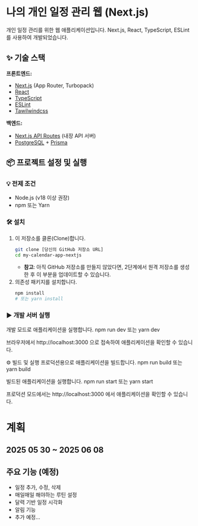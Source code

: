 # 나의 개인 일정 관리 웹 (Next.js)

개인 일정 관리를 위한 웹 애플리케이션입니다. Next.js, React, TypeScript, ESLint를 사용하여 개발되었습니다.

## ✨ 기술 스택

**프론트엔드:**

- [Next.js](https://nextjs.org/) (App Router, Turbopack)
- [React](https://react.dev/)
- [TypeScript](https://www.typescriptlang.org/)
- [ESLint](https://eslint.org/)
- [Tawilwindcss](https://tailwindcss.com/)

**백엔드:**

- [Next.js API Routes](https://nextjs.org/docs/app/building-your-application/routing/api-routes) (내장 API 서버)
- [PostgreSQL](https://www.postgresql.org/) + [Prisma](https://www.prisma.io/)

## 📦 프로젝트 설정 및 실행

### 💡 전제 조건

- Node.js (v18 이상 권장)
- npm 또는 Yarn

### 🛠️ 설치

1.  이 저장소를 클론(Clone)합니다.
    ```bash
    git clone [당신의 GitHub 저장소 URL]
    cd my-calendar-app-nextjs
    ```
    - **참고**: 아직 GitHub 저장소를 만들지 않았다면, 2단계에서 원격 저장소를 생성한 후 이 부분을 업데이트할 수 있습니다.
2.  의존성 패키지를 설치합니다.
    ```bash
    npm install
    # 또는 yarn install
    ```

### ▶️ 개발 서버 실행

개발 모드로 애플리케이션을 실행합니다.
npm run dev
또는 yarn dev

브라우저에서 http://localhost:3000 으로 접속하여 애플리케이션을 확인할 수 있습니다.

⚙️ 빌드 및 실행
프로덕션용으로 애플리케이션을 빌드합니다.
npm run build
또는 yarn build

빌드된 애플리케이션을 실행합니다.
npm run start
또는 yarn start

프로덕션 모드에서는 http://localhost:3000 에서 애플리케이션을 확인할 수 있습니다.

# 계획

## 2025 05 30 ~ 2025 06 08

## 주요 기능 (예정)

- 일정 추가, 수정, 삭제
- 매일매일 해야하는 루틴 설정
- 달력 기반 일정 시각화
- 알림 기능
- 추가 예정...
